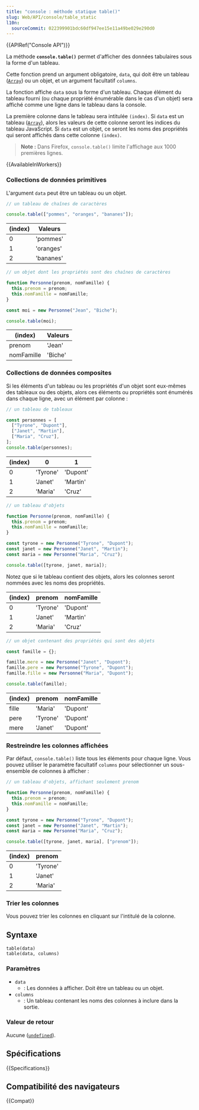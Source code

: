 ```yaml
---
title: "console : méthode statique table()"
slug: Web/API/console/table_static
l10n:
  sourceCommit: 022399901bdc60df947ee15e11a49be029e290d0
---
```


{{APIRef("Console API")}}

La méthode **`console.table()`** permet d'afficher des données tabulaires sous la forme d'un tableau.

Cette fonction prend un argument obligatoire, `data`, qui doit être un tableau ([`Array`](/fr/docs/Web/JavaScript/Reference/Global_Objects/Array)) ou un objet, et un argument facultatif `columns`.

La fonction affiche `data` sous la forme d'un tableau. Chaque élément du tableau fourni (ou chaque propriété énumérable dans le cas d'un objet) sera affiché comme une ligne dans le tableau dans la console.

La première colonne dans le tableau sera intitulée `(index)`. Si `data` est un tableau ([`Array`](/fr/docs/Web/JavaScript/Reference/Global_Objects/Array)), alors les valeurs de cette colonne seront les indices du tableau JavaScript. Si `data` est un objet, ce seront les noms des propriétés qui seront affichés dans cette colonne `(index)`.

> **Note :** Dans Firefox, `console.table()` limite l'affichage aux 1000 premières lignes.

{{AvailableInWorkers}}

### Collections de données primitives

L'argument `data` peut être un tableau ou un objet.

```js
// un tableau de chaînes de caractères

console.table(["pommes", "oranges", "bananes"]);
```

| (index) | Valeurs   |
| ------- | --------- |
| 0       | 'pommes'  |
| 1       | 'oranges' |
| 2       | 'bananes' |

```js
// un objet dont les propriétés sont des chaînes de caractères

function Personne(prenom, nomFamille) {
  this.prenom = prenom;
  this.nomFamille = nomFamille;
}

const moi = new Personne("Jean", "Biche");

console.table(moi);
```

| (index)    | Valeurs |
| ---------- | ------- |
| prenom     | 'Jean'  |
| nomFamille | 'Biche' |

### Collections de données composites

Si les éléments d'un tableau ou les propriétés d'un objet sont eux-mêmes des tableaux ou des objets, alors ces éléments ou propriétés sont énumérés dans chaque ligne, avec un élément par colonne&nbsp;:

```js
// un tableau de tableaux

const personnes = [
  ["Tyrone", "Dupont"],
  ["Janet", "Martin"],
  ["Maria", "Cruz"],
];
console.table(personnes);
```

| (index) | 0        | 1        |
| ------- | -------- | -------- |
| 0       | 'Tyrone' | 'Dupont' |
| 1       | 'Janet'  | 'Martin' |
| 2       | 'Maria'  | 'Cruz'   |

```js
// un tableau d'objets

function Personne(prenom, nomFamille) {
  this.prenom = prenom;
  this.nomFamille = nomFamille;
}

const tyrone = new Personne("Tyrone", "Dupont");
const janet = new Personne("Janet", "Martin");
const maria = new Personne("Maria", "Cruz");

console.table([tyrone, janet, maria]);
```

Notez que si le tableau contient des objets, alors les colonnes seront nommées avec les noms des propriétés.

| (index) | prenom   | nomFamille |
| ------- | -------- | ---------- |
| 0       | 'Tyrone' | 'Dupont'   |
| 1       | 'Janet'  | 'Martin'   |
| 2       | 'Maria'  | 'Cruz'     |

```js
// un objet contenant des propriétés qui sont des objets

const famille = {};

famille.mere = new Personne("Janet", "Dupont");
famille.pere = new Personne("Tyrone", "Dupont");
famille.fille = new Personne("Maria", "Dupont");

console.table(famille);
```

| (index) | prenom   | nomFamille |
| ------- | -------- | ---------- |
| fille   | 'Maria'  | 'Dupont'   |
| pere    | 'Tyrone' | 'Dupont'   |
| mere    | 'Janet'  | 'Dupont'   |

### Restreindre les colonnes affichées

Par défaut, `console.table()` liste tous les éléments pour chaque ligne. Vous pouvez utiliser le paramètre facultatif `columns` pour sélectionner un sous-ensemble de colonnes à afficher&nbsp;:

```js
// un tableau d'objets, affichant seulement prenom

function Personne(prenom, nomFamille) {
  this.prenom = prenom;
  this.nomFamille = nomFamille;
}

const tyrone = new Personne("Tyrone", "Dupont");
const janet = new Personne("Janet", "Martin");
const maria = new Personne("Maria", "Cruz");

console.table([tyrone, janet, maria], ["prenom"]);
```

| (index) | prenom   |
| ------- | -------- |
| 0       | 'Tyrone' |
| 1       | 'Janet'  |
| 2       | 'Maria'  |

### Trier les colonnes

Vous pouvez trier les colonnes en cliquant sur l'intitulé de la colonne.

## Syntaxe

```js-nolint
table(data)
table(data, columns)
```

### Paramètres

- `data`
  - : Les données à afficher. Doit être un tableau ou un objet.
- `columns`
  - : Un tableau contenant les noms des colonnes à inclure dans la sortie.

### Valeur de retour

Aucune ([`undefined`](/fr/docs/Web/JavaScript/Reference/Global_Objects/undefined)).

## Spécifications

{{Specifications}}

## Compatibilité des navigateurs

{{Compat}}
